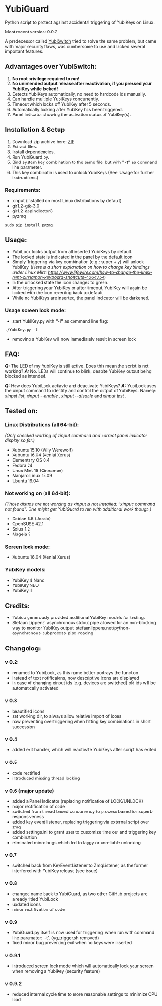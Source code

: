 # YubiGuard

Python script to protect against accidental triggering of YubiKeys on Linux.

Most recent version: 0.9.2

A predecessor called [YubiSwitch](https://github.com/gsstark/yubiswitch-for-linux) tried to solve the same problem, but came with major security flaws, was cumbersome to use and lacked several important features.

## Advantages over YubiSwitch:
1. **No root privilege required to run!**
2. **No unintended output release after reactivation, if you pressed your YubiKey while locked!**
3. Detects YubiKeys automatically, no need to hardcode ids manually.
4. Can handle multiple YubiKeys concurrently.
5. Timeout which locks off YubiKey after 5 seconds.
6. Automatically locking after YubiKey has been triggered.
7. Panel indicator showing the activation status of YubiKey(s).

## Installation & Setup
1. Download zip archive here: [ZIP](https://github.com/bfelder/YubiGuard/zipball/master[)
2. Extract files.
3. Install dependencies.
4. Run YubiGuard.py.
5. Bind system key combination to the same file, but with **"-t"** as command line parameter.
6. This key combinatin is used to unlock YubiKeys (See: Usage for further instructions.)


### Requirements:
- xinput (installed on most Linux distributions by default)
- gir1.2-gtk-3.0
- gir1.2-appindicator3
- pyzmq

```
sudo pip install pyzmq
```

## Usage:
- YubiLock locks output from all inserted YubiKeys by default.
- The locked state is indicated in the panel by the default icon.
- Simply Triggering via key combination (e.g.: super + y) will unlock YubiKey. (_Here is a short explanation on how to change key bindings under Linux Mint: https://www.lifewire.com/how-to-change-the-linux-mint-cinnamon-keyboard-shortcuts-4064754_)
- In the unlocked state the icon changes to green.
- After triggering your YubiKey or after timeout, YubiKey will again be locked with the icon reverting back to default.
- While no YubiKeys are inserted, the panel indicator will be darkened.

### Usage screen lock mode:
- start YubiKey.py with **"-l"** as command line flag:
```
./YubiKey.py -l
```
- removing a YubiKey will now immediately result in screen lock

## FAQ:
**_Q:_** The LED of my YubiKey is still active. Does this mean the script is not working?
**_A:_** No. LEDs will continue to blink, despite YubiKey output being blocked as intended.

**_Q:_** How does YubiLock actiavte and deactivate YubiKeys?
**_A:_** YubiLock uses the xinput command to identify and control the output of YubiKeys. Namely:
_xinput list_, _xinput --enable <id>_, _xinput --disable <id>_ and _xinput test <id>_.

## Tested on:
### Linux Distributions (all 64-bit):
_(Only checked working of xinput command and correct panel indicator display so far.)_
- Xubuntu 15.10 (Wily Werewolf)
- Xubuntu 16.04 (Xenial Xerus)
- Elementary OS 0.4
- Fedora 24
- Linux Mint 18 (Cinnamon)
- Manjaro Linux 15.09
- Ubuntu 16.04

### Not working on (all 64-bit):
_(Those distros are not working as xinput is not installed: "xinput: command not found".
One might get YubiGuard to run with additional work though.)_
- Debian 8.5 (Jessie)
- OpenSUSE 42.1
- Solus 1.2
- Mageia 5

### Screen lock mode:
- Xubuntu 16.04 (Xenial Xerus)

### YubiKey models:
- YubiKey 4 Nano
- YubiKey NEO
- YubiKey II

## Credits:
- Yubico generously provided additional YubiKey models for testing.
- Stefaan Lippens' asynchronous stdout pipe allowed for an non-blocking way to monitor YubiKey output:
stefaanlippens.net/python-asynchronous-subprocess-pipe-reading

## Changelog:
### v 0.2:
- renamed to YubiLock, as this name better portrays the function
- instead of text notificaions, now descriptive icons are displayed
- in case of changing xinput ids (e.g. devices are switched) old ids will be automatically activated

### v 0.3
- beautified icons
- set working dir, to always allow relative import of icons
- now preventing overtriggering when hitting key combinations in short succession

### v 0.4
- added exit handler, which will reactivate YubiKeys after script has exited

### v 0.5
- code rectified
- introduced missing thread locking

### v 0.6 (major update)
- added a Panel Indicator (replacing notification of LOCK/UNLOCK)
- major rectification of code
- switched from thread based concurrency to process based for superb responsiveness
- added key event listener, replacing triggering via external script over zmq
- added settings.ini to grant user to customize time out and triggering key combination
- eliminated minor bugs which led to laggy or unreliable unlocking

### v 0.7
- switched back from KeyEventListener to ZmqListener, as the former interfered with YubiKey release (see issue)

### v 0.8
- changed name back to YubiGuard, as two other GitHub projects are already titled YubiLock
- updated icons
- minor rectifivation of code

### v 0.9
- YubiGuard.py itself is now used for triggering, when run with command line paramater: '-t'. (yg_trigger.sh removed)
- fixed minor bug preventing exit when no keys were inserted

### v 0.9.1
- introduced screen lock mode which will automatically lock your screen when removing a YubiKey (security feature)

### v 0.9.2
- reduced internal cycle time to more reasonable settings to minimize CPU load

